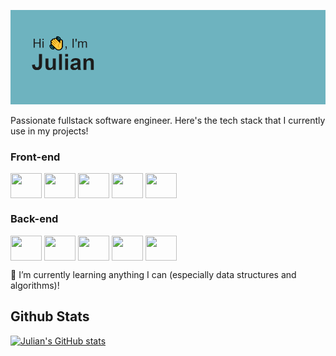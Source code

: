 ![Header](/header.png)

Passionate fullstack software engineer. Here's the tech stack that I currently use in my projects!

<h3 align="left">Front-end</h3>
<p align="left">
<img align="center" src="https://cdn.jsdelivr.net/gh/devicons/devicon/icons/javascript/javascript-original.svg"  alt="" height="40" width="50" />
<img align="center" src="https://cdn.jsdelivr.net/gh/devicons/devicon/icons/react/react-original.svg" alt="" height="40" width="50" />
<img align="center" src="https://cdn.jsdelivr.net/gh/devicons/devicon/icons/html5/html5-original.svg" alt="" height="40" width="50" />
<img align="center" src="https://cdn.jsdelivr.net/gh/devicons/devicon/icons/css3/css3-original.svg" alt="" height="40" width="50" />
<img align="center" src="https://cdn.jsdelivr.net/gh/devicons/devicon/icons/nextjs/nextjs-original.svg" alt="" height="40" width="50" />
</p>

<h3 align="left">Back-end</h3>
<p align="left">
<img align="center" src="https://cdn.jsdelivr.net/gh/devicons/devicon/icons/nodejs/nodejs-original.svg"  alt="" height="40" width="50" />
<img align="center" src="https://cdn.jsdelivr.net/gh/devicons/devicon/icons/express/express-original-wordmark.svg" alt="" height="40" width="50" />
<img align="center" src="https://cdn.jsdelivr.net/gh/devicons/devicon/icons/mongodb/mongodb-original.svg" alt="" height="40" width="50" />
<img align="center" src="https://cdn.jsdelivr.net/gh/devicons/devicon/icons/mysql/mysql-original.svg" alt="" height="40" width="50" />
<img align="center" src="https://cdn.jsdelivr.net/gh/devicons/devicon/icons/postgresql/postgresql-original.svg" alt="" height="40" width="50" />
</p>


🌱 I’m currently learning anything I can (especially data structures and algorithms)!

## Github Stats

[![Julian's GitHub stats](https://github-readme-stats.vercel.app/api?username=jutam653&show_icons=true&theme=radical)](https://github.com/jutam653/github-readme-stats)

<!--
**jutam653/jutam653** is a ✨ _special_ ✨ repository because its `README.md` (this file) appears on your GitHub profile.

Here are some ideas to get you started:

- 🔭 I’m currently working on ...
- 🌱 I’m currently learning ...
- 👯 I’m looking to collaborate on ...
- 🤔 I’m looking for help with ...
- 💬 Ask me about ...
- 📫 How to reach me: ...
- 😄 Pronouns: ...
- ⚡ Fun fact: ...
-->
